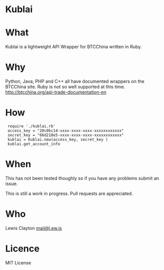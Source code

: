 Kublai
======


What
==========

Kublai is a lightweight API Wrapper for BTCChina written in Ruby.

Why
==========

Python, Java, PHP and C++ all have documented wrappers on the BTCChina site. Ruby is not so well supported at this time. http://btcchina.org/api-trade-documentation-en


How
==========

	 require './kublai.rb'
	 access_key = "20c0bc14-xxxx-xxxx-xxxx-xxxxxxxxxxxx"
	 secret_key = "66d218e5-xxxx-xxxx-xxxx-xxxxxxxxxxxx"
	 kublai = Kublai.new(access_key, secret_key )
	 kublai.get_account_info


When
==========
This has not been tested thoughly so if you have any problems submit an issue.

This is still a work in progress. Pull requests are appreciated. 


Who
==========

Lewis Clayton mail@l.ew.is

Licence
==========

MIT License

